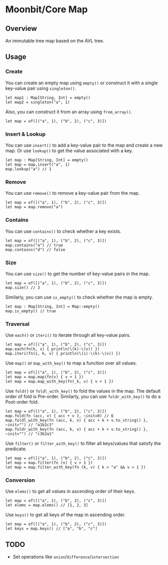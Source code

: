 # Moonbit/Core Map

## Overview

An immutable tree map based on the AVL tree.

## Usage

### Create

You can create an empty map using `empty()` or construct it with a single key-value pair using `singleton()`.

```moonbit
let map1 : Map[String, Int] = empty()
let map2 = singleton("a", 1)
```

Also, you can construct it from an array using `from_array()`.

```moonbit
let map = of([("a", 1), ("b", 2), ("c", 3)])
```

### Insert & Lookup

You can use `insert()` to add a key-value pair to the map and create a new map. Or use `lookup()` to get the value associated with a key.

```moonbit
let map : Map[String, Int] = empty()
let map = map.insert("a", 1)
map.lookup("a") // 1
```

### Remove

You can use `remove()` to remove a key-value pair from the map.

```moonbit
let map = of([("a", 1), ("b", 2), ("c", 3)])
let map = map.remove("a")
```

### Contains

You can use `contains()` to check whether a key exists.

```moonbit
let map = of([("a", 1), ("b", 2), ("c", 3)])
map.contains("a") // true
map.contains("d") // false
```

### Size

You can use `size()` to get the number of key-value pairs in the map.

```moonbit
let map = of([("a", 1), ("b", 2), ("c", 3)])
map.size() // 3
```

Similarly, you can use `is_empty()` to check whether the map is empty.

```moonbit
let map : Map[String, Int] = Map::empty()
map.is_empty() // true
```

### Traversal

Use `each()` or `iteri()` to iterate through all key-value pairs.

```moonbit
let map = of([("a", 1), ("b", 2), ("c", 3)])
map.each(fn(k, v) { println(\(k)-\(v)) })
map.iteri(fn(i, k, v) { println(\(i)-\(k)-\(v)) })
```

Use `map()` or `map_with_key()` to map a function over all values.

```moonbit
let map = of([("a", 1), ("b", 2), ("c", 3)])
let map = map.map(fn(v) { v + 1 })
let map = map.map_with_key(fn(_k, v) { v + 1 })
```

Use `fold()` or `foldl_with_key()` to fold the values in the map. The default order of fold is Pre-order.
Similarly, you can use `foldr_with_key()` to do a Post-order fold.

```moonbit
let map = of([("a", 1), ("b", 2), ("c", 3)])
map.fold(fn (acc, v) { acc + v }, ~init=0) // 6
map.foldl_with_key(fn (acc, k, v) { acc + k + v.to_string() }, ~init="") // "a1b2c3"
map.foldr_with_key(fn (acc, k, v) { acc + k + v.to_string() }, ~init="") // "c3b2a1"
```

Use `filter()` or `filter_with_key()` to filter all keys/values that satisfy the predicate.

```moonbit
let map = of([("a", 1), ("b", 2), ("c", 3)])
let map = map.filter(fn (v) { v > 1 })
let map = map.filter_with_key(fn (k, v) { k > "a" && v > 1 })
```

### Conversion

Use `elems()` to get all values in ascending order of their keys.

```moonbit
let map = of([("a", 1), ("b", 2), ("c", 3)])
let elems = map.elems() // [1, 2, 3]
```

Use `keys()` to get all keys of the map in ascending order.

```moonbit
let map = of([("a", 1), ("b", 2), ("c", 3)])
let keys = map.keys() // ["a", "b", "c"]
```

## TODO

- Set operations like `union`/`difference`/`intersection`
